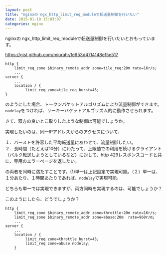 ```yaml
---
layout: post
title: "nginxの ngx_http_limit_req_moduleで転送量制御を行いたい"
date: 2015-01-18 15:03:07
categories: nginx
---
```

<p>nginxの ngx_http_limit_req_moduleで転送量制御を行いたいとおもっています。</p>

<p><a href="https://gist.github.com/miurahr/fe953d47f4148e15e517" rel="nofollow">https://gist.github.com/miurahr/fe953d47f4148e15e517</a></p>

<pre><code>http {
    limit_req_zone $binary_remote_addr zone=tile_req:20m rate=16r/s;
    ...
server {
    ...
    location / {
         limit_req zone=tile_req burst=45;
} 
</code></pre>

<p>のようにした場合、トークンバケットアルゴリズムにより流量制御ができます。<code>nodelay</code>をつければ、リーキーバケットアルゴリズム的に動作させられます。</p>

<p>さて、双方の良いとこ取りしたような制御は可能でしょうか。</p>

<p>実現したいのは、同一IPアドレスからのアクセスについて、</p>

<p>１．バーストを許容した平均転送量にあわせて、流量制御したい。<br>
２．長時間（たとえば10分）にわたって、上限値での利用を続けるクライアント（バルク転送しようとしているなど）に対して、http 429レスポンスコードと共に、専用のエラーページを返したい。</p>

<p>の両者を同時に満たすことです。(1)単一は上記設定で実現可能。（２）単一は、１分あたり、１時間あたりであれば、<code>nodelay</code>で実現可能。</p>

<p>どちらも単一では実現できますが、両方同時を実現するのは、可能でしょうか？</p>

<p>このようにしたら、どうでしょうか？</p>

<pre><code>http {
    limit_req_zone $binary_remote_addr zone=throttle:20m rate=16r/s;
    limit_req_zone $binary_remote_addr zone=abuse:20m  rate=960r/m;
    ...
server {
    ...
    location / {
         limit_req zone=throttle burst=45;
         limit_req zone=abuse nodelay;
    }
</code></pre>
